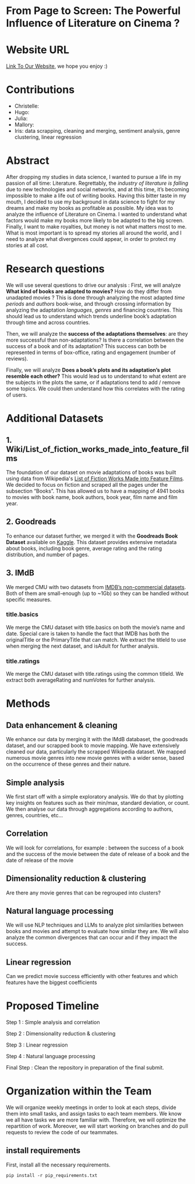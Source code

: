 # From Page to Screen: The Powerful Influence of Literature on Cinema ?

# Website URL 
[Link To Our Website](https://epfl-ada.github.io/ada-2024-project-padamalgame/), we hope you enjoy :)

# Contributions
- Christelle:
- Hugo:
- Julia:
- Mallory:
- Iris: data scrapping, cleaning and merging, sentiment analysis, genre clustering, linear regression

# Abstract 

After dropping my studies in data science, I wanted to pursue a life in my passion of all time: Literature.
Regrettably, the *industry of literature is falling* due to new technologies and social networks, and at this time, it’s becoming impossible to make a life out of writing books.
Having this bitter taste in my mouth, I decided to use my background in data science to fight for my dreams and make my books as profitable as possible.
My idea was to analyze the influence of Literature on Cinema. I wanted to understand what factors would make my books more likely to be adapted to the big screen. 
Finally, I want to make royalties, but money is not what matters most to me. What is most important is to spread my stories all around the world, and I need to analyze what divergences could appear, in order to protect my stories at all cost. 


# Research questions
We will use several questions to drive our analysis :
First, we will analyze **What kind of books are adapted to movies?** How do they differ from unadapted movies ? This is done through analyzing the most adapted *time periods* and *authors* book-wise, and through crossing information by analyzing the adaptation *languages*, *genres* and financing countries. This should lead us to understand which trends underline book’s adaptation through time and across countries.

Then, we will analyze the **success of the adaptations themselves**: are they more successful than non-adaptations? Is there a correlation between the success of a book and of its adaptation? This success can both be represented in terms of box-office, rating and engagement (number of reviews).

Finally, we will analyze **Does a book’s plots and its adaptation’s plot resemble each other?** This would lead us to understand to what extent are the subjects in the plots the same, or if adaptations tend to add / remove some topics. We could then understand how this correlates with the rating of users.

# Additional Datasets
## 1. Wiki/List_of_fiction_works_made_into_feature_films
The foundation of our dataset on movie adaptations of books was built using data from Wikipedia's [List of Fiction Works Made into Feature Films](https://en.wikipedia.org/wiki/Lists_of_works_of_fiction_made_into_feature_films). We decided to focus on fiction and scraped all the pages under the subsection “Books”. This has allowed us to have a mapping of 4941 books to movies with book name, book authors, book year, film name and film year.


## 2. Goodreads
To enhance our dataset further, we merged it with the **Goodreads Book Dataset** available on [Kaggle](https://www.kaggle.com/datasets/bahramjannesarr/goodreads-book-datasets-10m). This dataset provides extensive metadata about books, including book genre, average rating and the rating distribution, and number of pages. 

## 3. IMdB
We merged CMU with two datasets from [IMDB’s non-commercial datasets](https://developer.imdb.com/non-commercial-datasets/). Both of them are small-enough (up to ~1Gb) so they can be handled without specific measures.
### title.basics
We merge the CMU dataset with title.basics on both the movie’s name and date. Special care is taken to handle the fact that IMDB has both the originalTitle or the PrimaryTitle that can match. We extract the titleId to use when merging the next dataset, and isAdult for further analysis.
### title.ratings
We merge the CMU dataset with title.ratings using the common titleId. We extract both averageRating and numVotes for further analysis.



# Methods

## Data enhancement  & cleaning
We enhance our data by merging it with the IMdB databaset, the goodreads dataset, and our scrapped book to movie mapping.
We have extensively cleaned our data, particularly the scrapped Wikipedia dataset.
We mapped numerous movie genres into new movie genres with a wider sense, based on the occurrence of these genres and their nature.

## Simple analysis
We first start off with a simple exploratory analysis. We do that by plotting key insights on features such as their min/max, standard deviation, or count. We then analyse our data through aggregations according to authors, genres, countries, etc…

## Correlation 
We will look for correlations, for example : 
between the success of a book and the success of the movie
between the date of release of a book and the date of release of the movie

## Dimensionality reduction & clustering
Are there any movie genres that can be regrouped into clusters?

## Natural language processing
We will use NLP techniques and LLMs to analyze plot similarities between books and movies and attempt to evaluate how similar they are. We will also analyze the common divergences that can occur and if they impact the success.

## Linear regression
Can we predict movie success efficiently with other features and which features have the biggest coefficients





# Proposed Timeline

Step 1 : Simple analysis and correlation

Step 2 : Dimensionality reduction & clustering

Step 3 : Linear regression

Step 4 : Natural language processing

Final Step : Clean the repository in preparation of the final submit.



# Organization within the Team

We will organize weekly meetings in order to look at each steps, divide them into small tasks, and assign tasks to each team members.
We know we all have tasks we are more familiar with. Therefore, we will optimize the repartition of work. 
Moreover, we will start working on branches and do pull requests to review the code of our teammates.


## install requirements
First, install all the necessary requirements.
```
pip install -r pip_requirements.txt
```
